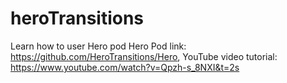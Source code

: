 # heroTransitions
Learn how to user Hero pod
Hero Pod link: https://github.com/HeroTransitions/Hero,
YouTube video tutorial: https://www.youtube.com/watch?v=Qpzh-s_8NXI&t=2s

